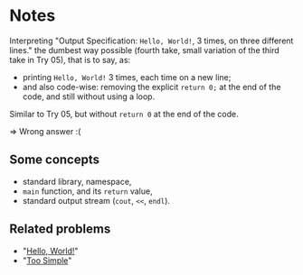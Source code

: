 # Notes

Interpreting "Output Specification: `Hello, World!`, 3 times, on three different lines."
the dumbest way possible (fourth take, small variation of the third take in Try 05), that is to say, as:

- printing `Hello, World!` 3 times, each time on a new line;
- and also code-wise: removing the explicit `return 0;` at the end of the code, and still without using a loop.

Similar to Try 05, but without `return 0` at the end of the code.

⇒ Wrong answer :(

## Some concepts

* standard library, namespace,
* `main` function, and its `return` value,
* standard output stream (`cout`, `<<`, `endl`).

## Related problems

* "[Hello, World!](https://dmoj.ca/problem/helloworld)"
* "[Too Simple](https://dmoj.ca/problem/toosimple)"

